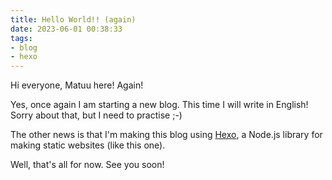 ```yaml
---
title: Hello World!! (again)
date: 2023-06-01 00:38:33
tags: 
- blog
- hexo
---
```


Hi everyone, Matuu here! Again!

Yes, once again I am starting a new blog. This time I will write in English! Sorry about that, but I need to practise ;-)

The other news is that I'm making this blog using [Hexo](https://hexo.io/), a Node.js library for making static websites (like this one).

Well, that's all for now. See you soon!

